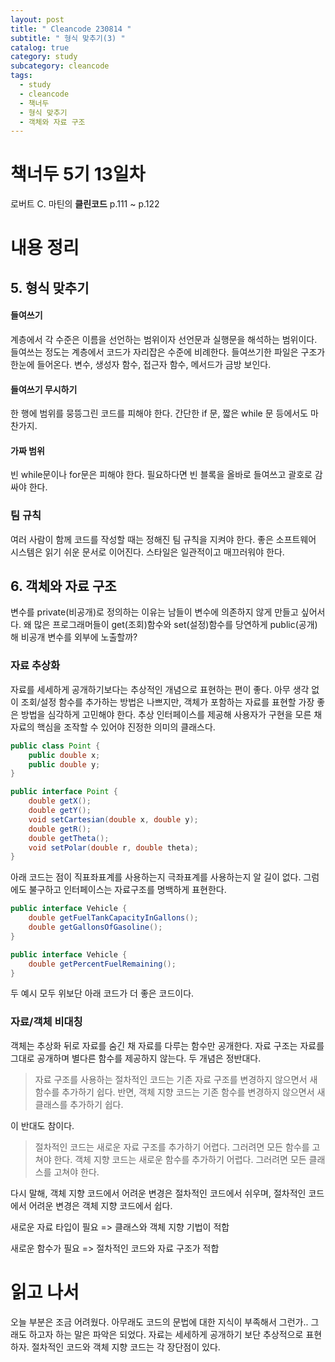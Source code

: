 ```yaml
---
layout: post
title: " Cleancode 230814 "
subtitle: " 형식 맞추기(3) "
catalog: true
category: study
subcategory: cleancode
tags:
  - study
  - cleancode
  - 책너두
  - 형식 맞추기
  - 객체와 자료 구조
---
```


# 책너두 5기 13일차

로버트 C. 마틴의 **클린코드** p.111 ~ p.122

# 내용 정리

## 5. 형식 맞추기

#### 들여쓰기

계층에서 각 수준은 이름을 선언하는 범위이자 선언문과 실행문을 해석하는 범위이다. 들여쓰는 정도는 계층에서 코드가 자리잡은 수준에 비례한다. 들여쓰기한 파일은 구조가 한눈에 들어온다. 변수, 생성자 함수, 접근자 함수, 메서드가 금방 보인다.

#### 들여쓰기 무시하기

한 행에 범위를 뭉뜽그린 코드를 피해야 한다. 간단한 if 문, 짧은 while 문 등에서도 마찬가지.

#### 가짜 범위

빈 while문이나 for문은 피해야 한다. 필요하다면 빈 블록을 올바로 들여쓰고 괄호로 감싸야 한다.

### 팀 규칙

여러 사람이 함께 코드를 작성할 때는 정해진 팀 규칙을 지켜야 한다. 좋은 소프트웨어 시스템은 읽기 쉬운 문서로 이어진다. 스타일은 일관적이고 매끄러워야 한다.

## 6. 객체와 자료 구조

변수를 private(비공개)로 정의하는 이유는 남들이 변수에 의존하지 않게 만들고 싶어서다. 왜 많은 프로그래머들이 get(조회)함수와 set(설정)함수를 당연하게 public(공개)해 비공개 변수를 외부에 노출할까?

### 자료 추상화

자료를 세세하게 공개하기보다는 추상적인 개념으로 표현하는 편이 좋다. 아무 생각 없이 조회/설정 함수를 추가하는 방법은 나쁘지만, 객체가 포함하는 자료를 표현할 가장 좋은 방법을 심각하게 고민해야 한다. 추상 인터페이스를 제공해 사용자가 구현을 모른 채 자료의 핵심을 조작할 수 있어야 진정한 의미의 클래스다.

```java
public class Point {
    public double x;
    public double y;
}
```

```java
public interface Point {
    double getX();
    double getY();
    void setCartesian(double x, double y);
    double getR();
    double getTheta();
    void setPolar(double r, double theta);
}
```

아래 코드는 점이 직표좌표계를 사용하는지 극좌표계를 사용하는지 알 길이 없다. 그럼에도 불구하고 인터페이스는 자료구조를 명백하게 표현한다.

```java
public interface Vehicle {
    double getFuelTankCapacityInGallons();
    double getGallonsOfGasoline();
}
```

```java
public interface Vehicle {
    double getPercentFuelRemaining();
}
```

두 예시 모두 위보단 아래 코드가 더 좋은 코드이다.

### 자료/객체 비대칭

객체는 추상화 뒤로 자료를 숨긴 채 자료를 다루는 함수만 공개한다. 자료 구조는 자료를 그대로 공개하며 별다른 함수를 제공하지 않는다. 두 개념은 정반대다.

> 자료 구조를 사용하는 절차적인 코드는 기존 자료 구조를 변경하지 않으면서 새 함수를 추가하기 쉽다. 반면, 객체 지향 코드는 기존 함수를 변경하지 않으면서 새 클래스를 추가하기 쉽다.

이 반대도 참이다.

> 절차적인 코드는 새로운 자료 구조를 추가하기 어렵다. 그러려면 모든 함수를 고쳐야 한다. 객체 지향 코드는 새로운 함수를 추가하기 어렵다. 그러려면 모든 클래스를 고쳐야 한다.

다시 말해, 객체 지향 코드에서 어려운 변경은 절차적인 코드에서 쉬우며, 절차적인 코드에서 어려운 변경은 객체 지향 코드에서 쉽다.

새로운 자료 타입이 필요 => 클래스와 객체 지향 기법이 적합

새로운 함수가 필요 => 절차적인 코드와 자료 구조가 적합

# 읽고 나서

오늘 부분은 조금 어려웠다. 아무래도 코드의 문법에 대한 지식이 부족해서 그런가.. 그래도 하고자 하는 말은 파악은 되었다. 자료는 세세하게 공개하기 보단 추상적으로 표현하자. 절차적인 코드와 객체 지향 코드는 각 장단점이 있다.
